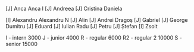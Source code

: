 [J]   Anca
Anca I
[J]   Andreea
[J]   Cristina
Daniela

[I] Alexandru
Alexandru N
[J]   Alin
[J]   Andrei
Dragoș
[J]   Gabriel
[J]   George
Dumitru
[J] Eduard
[J] Iulian
Radu
[J]   Petru
[J]   Ștefan
[I]   Zsolt


I - intern      3000
J - junior      4000
R - regular     6000
R2 - regular 2  10000
S - senior      15000
